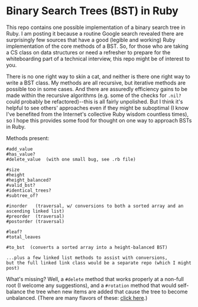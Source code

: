 # Binary Search Trees (BST) in Ruby

This repo contains one possible implementation of a binary search tree in Ruby. I am posting it because a routine Google search revealed there are surprisingly few sources that have a good (legible and working) Ruby implementation of the core methods of a BST. So, for those who are taking a CS class on data structures or need a refresher to prepare for the whiteboarding part of a technical interview, this repo might be of interest to you.

There is no one right way to skin a cat, and neither is there one right way to write a BST class. My methods are all recursive, but iterative methods are possible too in some cases. And there are assuredly efficiency gains to be made within the recursive algorithms (e.g. some of the checks for `.nil?` could probably be refactored)--this is all fairly unpolished. But I think it's helpful to see others' approaches even if they might be suboptimal (I know I've benefited from the Internet's collective Ruby wisdom countless times), so I hope this provides some food for thought on one way to approach BSTs in Ruby.

Methods present:
```
#add_value
#has_value?
#delete_value  (with one small bug, see .rb file)

#size
#height
#height_balanced?
#valid_bst?
#identical_trees?
#subtree_of?

#inorder   (traversal, w/ conversions to both a sorted array and an ascending linked list)
#preorder  (traversal)
#postorder (traversal)

#leaf?
#total_leaves

#to_bst  (converts a sorted array into a height-balanced BST)

...plus a few linked list methods to assist with conversions,
but the full linked link class would be a separate repo (which I might post)
```

What's missing? Well, a `#delete` method that works properly at a non-full root (I welcome any suggestions), and a `#rotation` method that would self-balance the tree when new items are added that cause the tree to become unbalanced. (There are many flavors of these: [click here](https://en.wikipedia.org/wiki/Self-balancing_binary_search_tree).)